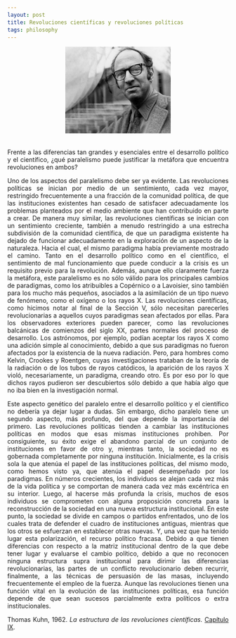 ```yaml
---
layout: post
title: Revoluciones científicas y revoluciones políticas
tags: philosophy
---
```

<center>
<img alt="kuhn" src="/img/kuhn.jpg" width="240" height="197" />
</center>
<br />

<p style="text-align: justify;"> Frente a las diferencias tan grandes y esenciales entre el desarrollo político y el científico, ¿qué paralelismo puede justificar la metáfora que encuentra revoluciones en ambos?</p>

<p style="text-align: justify;">Uno de los aspectos del paralelismo debe ser ya evidente. Las revoluciones políticas se inician por medio de un sentimiento, cada vez mayor, restringido frecuentemente a una fracción de la comunidad política, de que las instituciones existentes han cesado de satisfacer adecuadamente los problemas planteados por el medio ambiente que han contribuido en parte a crear. De manera muy similar, las revoluciones científicas se inician con un sentimiento creciente, también a menudo restringido a una estrecha subdivisión de la comunidad científica, de que un paradigma existente ha dejado de funcionar adecuadamente en la exploración de un aspecto de la naturaleza. Hacia el cual, el mismo paradigma había previamente mostrado el camino. Tanto en el desarrollo político como en el científico, el sentimiento de mal funcionamiento que puede conducir a la crisis es un requisito previo para la revolución. Además, aunque ello claramente fuerza la metáfora, este paralelismo es no sólo válido para los principales cambios de paradigmas, como los atribuibles a Copérnico o a Lavoisier, sino también para los mucho más pequeños, asociados a la asimilación de un tipo nuevo de fenómeno, como el oxígeno o los rayos X. Las revoluciones científicas, como hicimos notar al final de la Sección V, sólo necesitan parecerles revolucionarias a aquellos cuyos paradigmas sean afectados por ellas. Para los observadores exteriores pueden parecer, como las revoluciones balcánicas de comienzos del siglo XX, partes normales del proceso de desarrollo. Los astrónomos, por ejemplo, podían aceptar los rayos X como una adición simple al conocimiento, debido a que sus paradigmas no fueron afectados por la existencia de la nueva radiación. Pero, para hombres como Kelvin, Crookes y Roentgen, cuyas investigaciones trataban de la teoría de la radiación o de los tubos de rayos catódicos, la aparición de los rayos X violó, necesariamente, un paradigma, creando otro. Es por eso por lo que dichos rayos pudieron ser descubiertos sólo debido a que había algo que no iba bien en la investigación normal.</p>
<p style="text-align: justify;">Este aspecto genético del paralelo entre el desarrollo político y el científico no debería ya dejar lugar a dudas. Sin embargo, dicho paralelo tiene un segundo aspecto, más profundo, del que depende la importancia del primero. Las revoluciones políticas tienden a cambiar las instituciones políticas en modos que esas mismas instituciones prohíben. Por consiguiente, su éxito exige el abandono parcial de un conjunto de instituciones en favor de otro y, mientras tanto, la sociedad no es gobernada completamente por ninguna institución. Inicialmente, es la crisis sola la que atenúa el papel de las instituciones políticas, del mismo modo, como hemos visto ya, que atenúa el papel desempeñado por los paradigmas. En números crecientes, los individuos se alejan cada vez más de la vida política y se comportan de manera cada vez más excéntrica en su interior. Luego, al hacerse más profunda la crisis, muchos de esos individuos se comprometen con alguna proposición concreta para la reconstrucción de la sociedad en una nueva estructura institucional. En este punto, la sociedad se divide en campos o partidos enfrentados, uno de los cuales trata de defender el cuadro de instituciones antiguas, mientras que los otros se esfuerzan en establecer otras nuevas. Y, una vez que ha tenido lugar esta polarización, el recurso político fracasa. Debido a que tienen diferencias con respecto a la matriz institucional dentro de la que debe tener lugar y evaluarse el cambio político, debido a que no reconocen ninguna estructura supra institucional para dirimir las diferencias revolucionarias, las partes de un conflicto revolucionario deben recurrir, finalmente, a las técnicas de persuasión de las masas, incluyendo frecuentemente el empleo de la fuerza. Aunque las revoluciones tienen una función vital en la evolución de las instituciones políticas, esa función depende de que sean sucesos parcialmente extra políticos o extra institucionales.</p>
<p style="text-align: justify;">Thomas Kuhn, 1962. <em>La estructura de las revoluciones científicas. </em><a href="http://dieumsnh.qfb.umich.mx/9__naturaleza.htm">Capítulo IX</a>.</p>
